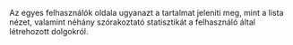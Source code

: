 Az egyes felhasználók oldala ugyanazt a tartalmat jeleníti meg, mint a lista nézet, valamint néhány szórakoztató statisztikát a felhasználó által létrehozott dolgokról.